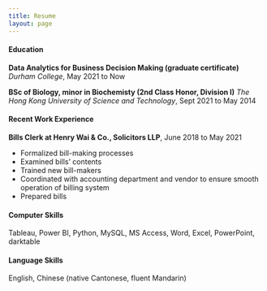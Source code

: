 ```yaml
---
title: Resume
layout: page
---
```

#### Education
**Data Analytics for Business Decision Making (graduate certificate)**
*Durham College*, May 2021 to Now

**BSc of Biology, minor in Biochemisty (2nd Class Honor, Division I)**
*The Hong Kong University of Science and Technology*, Sept 2021 to May 2014

#### Recent Work Experience
**Bills Clerk at Henry Wai & Co., Solicitors LLP**, June 2018 to May 2021
- Formalized bill-making processes
- Examined bills’ contents
- Trained new bill-makers
- Coordinated with accounting department and vendor to ensure smooth operation of billing system
- Prepared bills

#### Computer Skills
Tableau, Power BI, Python, MySQL, MS Access, Word, Excel, PowerPoint, darktable

#### Language Skills
English, Chinese (native Cantonese, fluent Mandarin)
